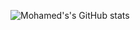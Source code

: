 ![Mohamed's's GitHub stats](https://github-readme-stats.vercel.app/api?username=Mohamed-Huss&show_icons=true&theme=radical)
